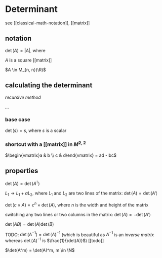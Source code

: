 # Determinant

see [[classical-math-notation]], [[matrix]]

## notation

$\det(A) = |A|$, where

$A$ is a square [[matrix]]

$A \in M_{n, n}(\R)$

## calculating the determinant

_recursive method_

...

### base case

$\det(s) = s$, where $s$ is a scalar

### shortcut with a [[matrix]] in $M^{2, 2}$

$\begin{vmatrix}a & b \\ c & d\end{vmatrix} = ad - bc$

## properties

$\det(A) = \det(A^\intercal)$

$L_1 \rightarrow L_1 + aL_2$, where $L_1$ and $L_2$ are two lines of the matrix: $\det(A) = \det(A')$

$\det(c \times A) = c^n \times \det(A)$, where $n$ is the width and height of the matrix

switching any two lines or two columns in the matrix: $\det(A) = - \det(A')$

$\det(AB) = \det(A)\det(B)$

TODO:
$\det(A^{-1}) = \det(A)^{-1}$ (which is beautiful as $A^{-1}$ is an _inverse matrix_ whereas $\det(A)^{-1}$ is $\frac{1}{\det(A)}$) [[todo]]

$\det(A^m) = \det(A)^m, m \in \N$
